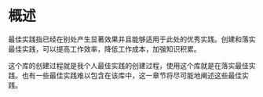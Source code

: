 # 概述

最佳实践指已经在别处产生显著效果并且能够适用于此处的优秀实践。创建和落实最佳实践，可以提高工作效率，降低工作成本，加强知识积累。

这个库的创建过程就是我个人最佳实践的创建过程，使用这个库就是在落实最佳实践。也有一些最佳实践难以包含在该库中，这一章节将尽可能地阐述这些最佳实践。
